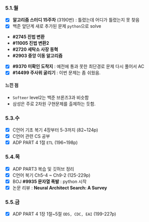 ### 5.1.월
- [x] __알고리즘 스터디 15주차__ (3190번) : 틀렸는데 어디가 틀렸는지 못 찾음
- [x] 백준 앞단계 새로 추가된 문제 `python`으로 solve
- __#2745 진법 변환__
- __#11005 진법 변환2__
- __#2720 세탁소 사장 동혁__
- __#2903 중앙 이동 알고리즘__
- [x] __#9370 미확인 도착지__ : 예전에 통과 못한 최단경로 문제 다시 풀어서 AC
- [x] **#14499 주사위 굴리기** : 이번 문제는 좀 쉬웠음.

#### 느낀 점
- `Softeer` level2는 백준 브론즈3과 비슷함
- 삼성은 주로 2차원 구현문제를 출제하는 듯함.

### 5.3.수
- [x] C언어 기초 복기 4장부터 5-3까지 (82~124p)
- [x] C언어 관련 CS 공부
- [x] ADP PART 4 1절 `ETL` (196~198p)

### 5.4.목
- [x] ADP PART3 복습 및 깃허브 정리
- [x] C언어 복기 Ch5-4 ~ Ch9-2 (125-229p)
- [x] BOJ __#9935 문자열 폭발__ : python 시작
- [x] 논문 리뷰 : __Neural Architect Search: A Survey__

### 5.5.금
- [x] ADP PART 4 1장 1절~5절 `ODS, CDC, EAI` (199-227p)
